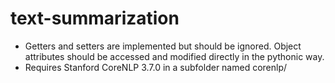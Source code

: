 # text-summarization

* Getters and setters are implemented but should be ignored. Object attributes should be accessed and modified directly in the pythonic way.
* Requires Stanford CoreNLP 3.7.0 in a subfolder named corenlp/